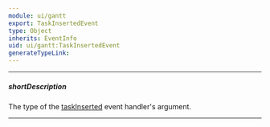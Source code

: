 ```yaml
---
module: ui/gantt
export: TaskInsertedEvent
type: Object
inherits: EventInfo
uid: ui/gantt:TaskInsertedEvent
generateTypeLink: 
---
```

---
##### shortDescription
The type of the [taskInserted]({basewidgetpath}/Events/#taskInserted) event handler's argument.

---
<!-- Description goes here -->
